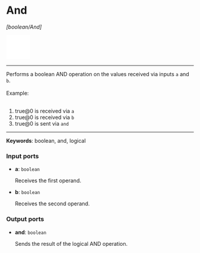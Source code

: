 # And

_[boolean/And]_

![icon](</assets/icons/abac34e3-c832-4c7b-b045-62f82ebc3ddb.png>)

---

Performs a boolean AND operation on the values received via inputs `a` and `b`.<br>
<br>
Example:<br>
<br>
1. true@0 is received via `a`<br>
2. true@0 is received via `b`<br>
3. true@0 is sent via `and`<br>

---

__Keywords__: boolean, and, logical

### Input ports

* __a__: ` boolean `

    Receives the first operand.<br>


* __b__: ` boolean `

    Receives the second operand.<br>

### Output ports

* __and__: ` boolean `

    Sends the result of the logical AND operation.<br>

